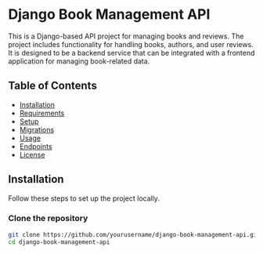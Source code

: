 # Django Book Management API

This is a Django-based API project for managing books and reviews. The project includes functionality for handling books, authors, and user reviews. It is designed to be a backend service that can be integrated with a frontend application for managing book-related data.

## Table of Contents

- [Installation](#installation)
- [Requirements](#requirements)
- [Setup](#setup)
- [Migrations](#migrations)
- [Usage](#usage)
- [Endpoints](#endpoints)
- [License](#license)

## Installation

Follow these steps to set up the project locally.

### Clone the repository
```bash
git clone https://github.com/yourusername/django-book-management-api.git
cd django-book-management-api
